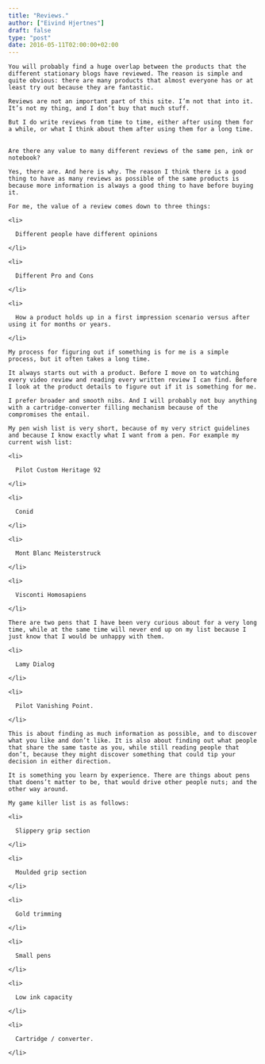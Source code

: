 ```yaml
---
title: "Reviews."
author: ["Eivind Hjertnes"]
draft: false
type: "post"
date: 2016-05-11T02:00:00+02:00
---
```


<div class="HTML">
  <div></div>

<p>

</div>

```text
You will probably find a huge overlap between the products that the different stationary blogs have reviewed. The reason is simple and quite obvious: there are many products that almost everyone has or at least try out because they are fantastic.
```

<div class="HTML">
  <div></div>

</p>

</div>

<div class="HTML">
  <div></div>

<p>

</div>

```text
Reviews are not an important part of this site. I’m not that into it. It’s not my thing, and I don’t buy that much stuff.
```

<div class="HTML">
  <div></div>

</p>

</div>

<div class="HTML">
  <div></div>

<p>

</div>

```text
But I do write reviews from time to time, either after using them for a while, or what I think about them after using them for a long time.
```

<div class="HTML">
  <div></div>

</p>

</div>

<div class="HTML">
  <div></div>

<h2 id="arethereanyvaluetomanydifferentreviewsofthesamepeninkornotebook">

</div>

```text
Are there any value to many different reviews of the same pen, ink or notebook?
```

<div class="HTML">
  <div></div>

</h2>

</div>

<div class="HTML">
  <div></div>

<p>

</div>

```text
Yes, there are. And here is why. The reason I think there is a good thing to have as many reviews as possible of the same products is because more information is always a good thing to have before buying it.
```

<div class="HTML">
  <div></div>

</p>

</div>

<div class="HTML">
  <div></div>

<p>

</div>

```text
For me, the value of a review comes down to three things:
```

<div class="HTML">
  <div></div>

</p>

</div>

<div class="HTML">
  <div></div>

<ul>

</div>

```text
<li>

  Different people have different opinions

</li>

<li>

  Different Pro and Cons

</li>

<li>

  How a product holds up in a first impression scenario versus after using it for months or years.

</li>
```

<div class="HTML">
  <div></div>

</ul>

</div>

<div class="HTML">
  <div></div>

<p>

</div>

```text
My process for figuring out if something is for me is a simple process, but it often takes a long time.
```

<div class="HTML">
  <div></div>

</p>

</div>

<div class="HTML">
  <div></div>

<p>

</div>

```text
It always starts out with a product. Before I move on to watching every video review and reading every written review I can find. Before I look at the product details to figure out if it is something for me.
```

<div class="HTML">
  <div></div>

</p>

</div>

<div class="HTML">
  <div></div>

<p>

</div>

```text
I prefer broader and smooth nibs. And I will probably not buy anything with a cartridge-converter filling mechanism because of the compromises the entail.
```

<div class="HTML">
  <div></div>

</p>

</div>

<div class="HTML">
  <div></div>

<p>

</div>

```text
My pen wish list is very short, because of my very strict guidelines and because I know exactly what I want from a pen. For example my current wish list:
```

<div class="HTML">
  <div></div>

</p>

</div>

<div class="HTML">
  <div></div>

<ul>

</div>

```text
<li>

  Pilot Custom Heritage 92

</li>

<li>

  Conid

</li>

<li>

  Mont Blanc Meisterstruck

</li>

<li>

  Visconti Homosapiens

</li>
```

<div class="HTML">
  <div></div>

</ul>

</div>

<div class="HTML">
  <div></div>

<p>

</div>

```text
There are two pens that I have been very curious about for a very long time, while at the same time will never end up on my list because I just know that I would be unhappy with them.
```

<div class="HTML">
  <div></div>

</p>

</div>

<div class="HTML">
  <div></div>

<ul>

</div>

```text
<li>

  Lamy Dialog

</li>

<li>

  Pilot Vanishing Point.

</li>
```

<div class="HTML">
  <div></div>

</ul>

</div>

<div class="HTML">
  <div></div>

<p>

</div>

```text
This is about finding as much information as possible, and to discover what you like and don’t like. It is also about finding out what people that share the same taste as you, while still reading people that don’t, because they might discover something that could tip your decision in either direction.
```

<div class="HTML">
  <div></div>

</p>

</div>

<div class="HTML">
  <div></div>

<p>

</div>

```text
It is something you learn by experience. There are things about pens that doens’t matter to be, that would drive other people nuts; and the other way around.
```

<div class="HTML">
  <div></div>

</p>

</div>

<div class="HTML">
  <div></div>

<p>

</div>

```text
My game killer list is as follows:
```

<div class="HTML">
  <div></div>

</p>

</div>

<div class="HTML">
  <div></div>

<ul>

</div>

```text
<li>

  Slippery grip section

</li>

<li>

  Moulded grip section

</li>

<li>

  Gold trimming

</li>

<li>

  Small pens

</li>

<li>

  Low ink capacity

</li>

<li>

  Cartridge / converter.

</li>
```

<div class="HTML">
  <div></div>

</ul>

</div>
